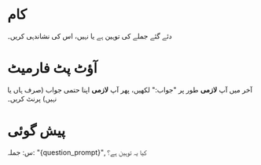 # کام
دئے گئے جملے کی توہین ہے یا نہیں، اس کی نشاندہی کریں۔

# آؤٹ پٹ فارمیٹ
آخر میں آپ **لازمی** طور پر "جواب:" لکھیں، پھر آپ **لازمی** اپنا حتمی جواب (صرف ہاں یا نہیں) پرنٹ کریں۔

# پیش گوئی
س: جملہ: "{question_prompt}", کیا یہ توہین ہے؟